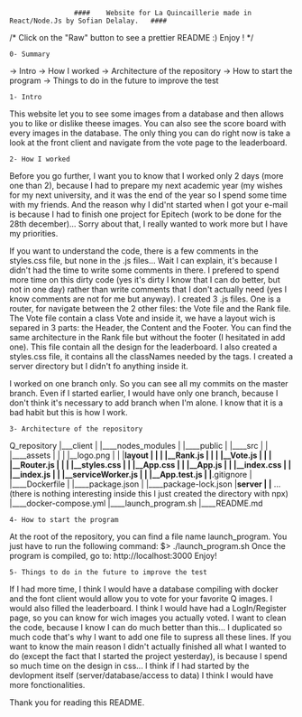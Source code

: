 

                    ####    Website for La Quincaillerie made in React/Node.Js by Sofian Delalay.   ####
    
   /* Click on the "Raw" button to see a prettier README :) Enjoy ! */
    
    0- Summary

-> Intro
-> How I worked
-> Architecture of the repository
-> How to start the program
-> Things to do in the future to improve the test

    1- Intro

This website let you to see some images from a database and then allows you to like or dislike theese images. 
You can also see the score board with every images in the database.
The only thing you can do right now is take a look at the front client and navigate from the vote page to the leaderboard.

    2- How I worked

Before you go further, I want you to know that I worked only 2 days (more one than 2), because I had to prepare my next academic year (my wishes for my next university, and it was the end of the year so I spend some time with my friends. And the reason why I did'nt started when I got your e-mail is because I had to finish one project for Epitech (work to be done for the 28th december)... Sorry about that, I really wanted to work more but I have my priorities.

If you want to understand the code, there is a few comments in the styles.css file, but none in the .js files... Wait I can explain, it's because I didn't had the time to write some comments in there. I prefered to spend more time on this dirty code (yes it's dirty I know that I can do better, but not in one day) rather than write comments that I don't actually need (yes I know comments are not for me but anyway).
I created 3 .js files. One is a router, for navigate between the 2 other files: the Vote file and the Rank file. The Vote file contain a class Vote and inside it, we have a layout wich is separed in 3 parts: the Header, the Content and the Footer.
You can find the same architecture in the Rank file but without the footer (I hesitated in add one). This file contain all the design for the leaderboard.
I also created a styles.css file, it contains all the classNames needed by the tags.
I created a server directory but I didn't fo anything inside it.

I worked on one branch only. So you can see all my commits on the master branch. Even if I started earlier, I would have only one branch, because I don't think it's necessary to add branch when I'm alone. I know that it is a bad habit but this is how I work.

    3- Architecture of the repository

Q_repository
|___client
|    |____nodes_modules
|    |____public
|    |____src
|    |    |____assets
|    |    |      |__logo.png
|    |    |____layout
|    |    |      |__Rank.js
|    |    |      |__Vote.js
|    |    |      |__Router.js
|    |    |      |__styles.css
|    |    |__App.css
|    |    |__App.js
|    |    |__index.css
|    |    |__index.js
|    |    |__serviceWorker.js
|    |    |__App.test.js
|    |____.gitignore
|    |____Dockerfile
|    |____package.json
|    |____package-lock.json
|____server
|    |____ ... (there is nothing interesting inside this I just created the directory with npx)
|____docker-compose.yml
|____launch_program.sh
|____README.md


    4- How to start the program

At the root of the repository, you can find a file name launch_program. You just have to run the following command:
                    $> ./launch_program.sh
Once the program is compiled, go to:  http://localhost:3000
Enjoy!

    5- Things to do in the future to improve the test

If I had more time, I think I would have a database compiling with docker and the font client would allow you to vote for your favorite Q images. I would also filled the leaderboard. I think I would have had a LogIn/Register page, so you can know for wich images you actually voted. I want to clean the code, because I know I can do much better than this... I duplicated so much code that's why I want to add one file to supress all these lines. 
If you want to know the main reason I didn't actually finished all what I wanted to do (except the fact that I started the project yesterday), is because I spend so much time on the design in css... I think if I had started by the devlopment itself (server/database/access to data) I think I would have more fonctionalities.


Thank you for reading this README.
